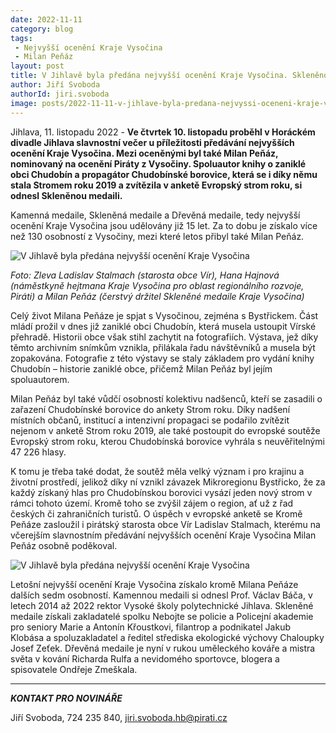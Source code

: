 ```yaml
---
date: 2022-11-11
category: blog
tags:
 - Nejvyšší ocenění Kraje Vysočina
 - Milan Peňáz
layout: post
title: V Jihlavě byla předána nejvyšší ocenění Kraje Vysočina. Skleněnou medaili získal pirátský nominant Milan Peňáz
author: Jiří Svoboda
authorId: jiri.svoboda
image: posts/2022-11-11-v-jihlave-byla-predana-nejvyssi-oceneni-kraje-vysocina.jpg
---
```


Jihlava, 11. listopadu 2022 - **Ve čtvrtek 10. listopadu proběhl v Horáckém divadle Jihlava slavnostní večer u příležitosti předávání nejvyšších ocenění Kraje Vysočina. Mezi oceněnými byl také Milan Peňáz, nominovaný na ocenění Piráty z Vysočiny. Spoluautor knihy o zaniklé obci Chudobín a propagátor Chudobínské borovice, která se i díky němu stala Stromem roku 2019 a zvítězila v anketě Evropský strom roku, si odnesl Skleněnou medaili.**

Kamenná medaile, Skleněná medaile a Dřevěná medaile, tedy nejvyšší ocenění Kraje Vysočina jsou udělovány již 15 let. Za to dobu je získalo více než 130 osobností z Vysočiny, mezi které letos přibyl také Milan Peňáz.

![V Jihlavě byla předána nejvyšší ocenění Kraje Vysočina](https://a.pirati.cz/vysocina/img/posts/2022-11-11-v-jihlave-byla-predana-nejvyssi-oceneni-kraje-vysocina-II.jpg)

*Foto: Zleva Ladislav Stalmach (starosta obce Vír), Hana Hajnová (náměstkyně hejtmana Kraje Vysočina pro oblast regionálního rozvoje, Piráti) a Milan Peňáz (čerstvý držitel Skleněné medaile Kraje Vysočina)*

Celý život Milana Peňáze je spjat s Vysočinou, zejména s Bystřickem. Část mládí prožil v dnes již zaniklé obci Chudobín, která musela ustoupit Vírské přehradě. Historii obce však stihl zachytit na fotografiích. Výstava, jež díky těmto archivním snímkům vznikla, přilákala řadu návštěvníků a musela být zopakována. Fotografie z této výstavy se staly základem pro vydání knihy Chudobín – historie zaniklé obce, přičemž Milan Peňáz byl jejím spoluautorem.

Milan Peňáz byl také vůdčí osobností kolektivu nadšenců, kteří se zasadili o zařazení Chudobínské borovice do ankety Strom roku. Díky nadšení místních občanů, institucí a intenzivní propagaci se podařilo zvítězit nejenom v anketě Strom roku 2019, ale také postoupit do evropské soutěže Evropský strom roku, kterou Chudobínská borovice vyhrála s neuvěřitelnými 47 226 hlasy.

K tomu je třeba také dodat, že soutěž měla velký význam i pro krajinu a životní prostředí, jelikož díky ní vznikl závazek Mikroregionu Bystřicko, že za každý získaný hlas pro Chudobínskou borovici vysází jeden nový strom v rámci tohoto území. Kromě toho se zvýšil zájem o region, ať už z řad českých či zahraničních turistů. O úspěch v evropské anketě se Kromě Peňáze zasloužil i pirátský starosta obce Vír Ladislav Stalmach, kterému na včerejším slavnostním předávání nejvyšších ocenění Kraje Vysočina Milan Peňáz osobně poděkoval.

![V Jihlavě byla předána nejvyšší ocenění Kraje Vysočina](https://a.pirati.cz/vysocina/img/posts/2022-11-11-v-jihlave-byla-predana-nejvyssi-oceneni-kraje-vysocina-I.jpg)

Letošní nejvyšší ocenění Kraje Vysočina získalo kromě Milana Peňáze dalších sedm osobností. Kamennou medaili si odnesl Prof. Václav Báča, v letech 2014 až 2022 rektor Vysoké školy polytechnické Jihlava. Skleněné medaile získali zakladatelé spolku Nebojte se policie a Policejní akademie pro seniory Marie a Antonín Křoustkovi, filantrop a podnikatel Jakub Klobása a spoluzakladatel a ředitel střediska ekologické výchovy Chaloupky Josef Zeťek. Dřevěná medaile je nyní v rukou uměleckého kováře a mistra světa v kování Richarda Rulfa a nevidomého sportovce, blogera a spisovatele Ondřeje Zmeškala.


---

***KONTAKT PRO NOVINÁŘE*** 

Jiří Svoboda, 724 235 840, <jiri.svoboda.hb@pirati.cz>
